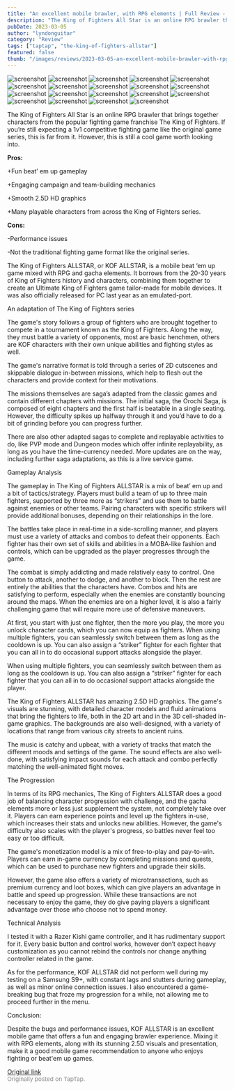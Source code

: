 ```yaml
---
title: "An excellent mobile brawler, with RPG elements | Full Review - The King of Fighters ALLSTAR"
description: "The King of Fighters All Star is an online RPG brawler that brings together characters from the popular fighting game franchise The King of Fighters. If you’re still expecting a 1v1 competitive fighting game like the original game series, this is far from it. However, this is still a cool game worth looking into."
pubDate: 2023-03-05
author: "lyndonguitar"
category: "Review"
tags: ["taptap", "the-king-of-fighters-allstar"]
featured: false
thumb: "/images/reviews/2023-03-05-an-excellent-mobile-brawler-with-rpg-elements--full-review---the-king-of-fighters-allstar-0.avif"
---
```


<div class="gallery">
  <img src="/images/reviews/2023-03-05-an-excellent-mobile-brawler-with-rpg-elements--full-review---the-king-of-fighters-allstar-0.avif" alt="screenshot" />
  <img src="/images/reviews/2023-03-05-an-excellent-mobile-brawler-with-rpg-elements--full-review---the-king-of-fighters-allstar-1.avif" alt="screenshot" />
  <img src="/images/reviews/2023-03-05-an-excellent-mobile-brawler-with-rpg-elements--full-review---the-king-of-fighters-allstar-2.avif" alt="screenshot" />
  <img src="/images/reviews/2023-03-05-an-excellent-mobile-brawler-with-rpg-elements--full-review---the-king-of-fighters-allstar-3.avif" alt="screenshot" />
  <img src="/images/reviews/2023-03-05-an-excellent-mobile-brawler-with-rpg-elements--full-review---the-king-of-fighters-allstar-4.avif" alt="screenshot" />
  <img src="/images/reviews/2023-03-05-an-excellent-mobile-brawler-with-rpg-elements--full-review---the-king-of-fighters-allstar-5.avif" alt="screenshot" />
  <img src="/images/reviews/2023-03-05-an-excellent-mobile-brawler-with-rpg-elements--full-review---the-king-of-fighters-allstar-6.avif" alt="screenshot" />
  <img src="/images/reviews/2023-03-05-an-excellent-mobile-brawler-with-rpg-elements--full-review---the-king-of-fighters-allstar-7.avif" alt="screenshot" />
  <img src="/images/reviews/2023-03-05-an-excellent-mobile-brawler-with-rpg-elements--full-review---the-king-of-fighters-allstar-8.avif" alt="screenshot" />
  <img src="/images/reviews/2023-03-05-an-excellent-mobile-brawler-with-rpg-elements--full-review---the-king-of-fighters-allstar-9.avif" alt="screenshot" />
  <img src="/images/reviews/2023-03-05-an-excellent-mobile-brawler-with-rpg-elements--full-review---the-king-of-fighters-allstar-10.avif" alt="screenshot" />
  <img src="/images/reviews/2023-03-05-an-excellent-mobile-brawler-with-rpg-elements--full-review---the-king-of-fighters-allstar-11.avif" alt="screenshot" />
  <img src="/images/reviews/2023-03-05-an-excellent-mobile-brawler-with-rpg-elements--full-review---the-king-of-fighters-allstar-12.avif" alt="screenshot" />
  <img src="/images/reviews/2023-03-05-an-excellent-mobile-brawler-with-rpg-elements--full-review---the-king-of-fighters-allstar-13.avif" alt="screenshot" />
  <img src="/images/reviews/2023-03-05-an-excellent-mobile-brawler-with-rpg-elements--full-review---the-king-of-fighters-allstar-14.avif" alt="screenshot" />
  <img src="/images/reviews/2023-03-05-an-excellent-mobile-brawler-with-rpg-elements--full-review---the-king-of-fighters-allstar-15.avif" alt="screenshot" />
  <img src="/images/reviews/2023-03-05-an-excellent-mobile-brawler-with-rpg-elements--full-review---the-king-of-fighters-allstar-16.avif" alt="screenshot" />
  <img src="/images/reviews/2023-03-05-an-excellent-mobile-brawler-with-rpg-elements--full-review---the-king-of-fighters-allstar-17.avif" alt="screenshot" />
  <img src="/images/reviews/2023-03-05-an-excellent-mobile-brawler-with-rpg-elements--full-review---the-king-of-fighters-allstar-18.avif" alt="screenshot" />
</div>

The King of Fighters All Star is an online RPG brawler that brings together characters from the popular fighting game franchise The King of Fighters. If you’re still expecting a 1v1 competitive fighting game like the original game series, this is far from it. However, this is still a cool game worth looking into.


**Pros:**


+Fun beat’ em up gameplay

+Engaging campaign and team-building mechanics

+Smooth 2.5D HD graphics

+Many playable characters from across the King of Fighters series.


**Cons:**


-Performance issues

-Not the traditional fighting game format like the original series.

The King of Fighters ALLSTAR, or KOF ALLSTAR, is a mobile beat ‘em up game mixed with RPG and gacha elements. It borrows from the 20-30 years of King of Fighters history and characters, combining them together to create an Ultimate King of Fighters game tailor-made for mobile devices. It was also officially released for PC last year as an emulated-port.

An adaptation of The King of Fighters series

The game's story follows a group of fighters who are brought together to compete in a tournament known as the King of Fighters. Along the way, they must battle a variety of opponents, most are basic henchmen, others are KOF characters with their own unique abilities and fighting styles as well.

The game's narrative format is told through a series of 2D cutscenes and skippable dialogue in-between missions, which help to flesh out the characters and provide context for their motivations.

The missions themselves are saga’s adapted from the classic games and contain different chapters with missions. The initial saga, the Orochi Saga, is composed of eight chapters and the first half is beatable in a single seating. However, the difficulty spikes up halfway through it and you’d have to do a bit of grinding before you can progress further.

There are also other adapted sagas to complete and replayable activities to do, like PVP mode and Dungeon modes which offer infinite replayability, as long as you have the time-currency needed. More updates are on the way, including further saga adaptations, as this is a live service game.

Gameplay Analysis

The gameplay in The King of Fighters ALLSTAR is a mix of beat’ em up and a bit of tactics/strategy. Players must build a team of up to three main fighters, supported by three more as “strikers” and use them to battle against enemies or other teams.  Pairing characters with specific strikers will provide additional bonuses, depending on their relationships in the lore.

The battles take place in real-time in a side-scrolling manner, and players must use a variety of attacks and combos to defeat their opponents. Each fighter has their own set of skills and abilities in a MOBA-like fashion and controls, which can be upgraded as the player progresses through the game.

The combat is simply addicting and made relatively easy to control. One button to attack, another to dodge, and another to block. Then the rest are entirely the abilities that the characters have. Combos and hits are satisfying to perform, especially when the enemies are constantly bouncing around the maps. When the enemies are on a higher level, it is also a fairly challenging game that will require more use of defensive maneuvers.

At first, you start with just one fighter, then the more you play, the more you unlock character cards, which you can now equip as fighters. When using multiple fighters, you can seamlessly switch between them as long as the cooldown is up. You can also assign a “striker” fighter for each fighter that you can all in to do occasional support attacks alongside the player.

When using multiple fighters, you can seamlessly switch between them as long as the cooldown is up. You can also assign a “striker” fighter for each fighter that you can all in to do occasional support attacks alongside the player.

The King of Fighters ALLSTAR has amazing 2.5D HD graphics. The game's visuals are stunning, with detailed character models and fluid animations that bring the fighters to life, both in the 2D art and in the 3D cell-shaded in-game graphics. The backgrounds are also well-designed, with a variety of locations that range from various city streets to ancient ruins.

The music is catchy and upbeat, with a variety of tracks that match the different moods and settings of the game. The sound effects are also well-done, with satisfying impact sounds for each attack and combo perfectly matching the well-animated fight moves.

The Progression

In terms of its RPG mechanics, The King of Fighters ALLSTAR does a good job of balancing character progression with challenge, and the gacha elements more or less just supplement the system, not completely take over it. Players can earn experience points and level up the fighters in-use, which increases their stats and unlocks new abilities. However, the game's difficulty also scales with the player's progress, so battles never feel too easy or too difficult.

The game's monetization model is a mix of free-to-play and pay-to-win. Players can earn in-game currency by completing missions and quests, which can be used to purchase new fighters and upgrade their skills.

However, the game also offers a variety of microtransactions, such as premium currency and loot boxes, which can give players an advantage in battle and speed up progression. While these transactions are not necessary to enjoy the game, they do give paying players a significant advantage over those who choose not to spend money.

Technical Analysis

I tested it with a Razer Kishi game controller, and it has rudimentary support for it. Every basic button and control works, however don’t expect heavy customization as you cannot rebind the controls nor change anything controller related in the game.

As for the performance, KOF ALLSTAR did not perform well during my testing on a Samsung S9+, with constant lags and stutters during gameplay, as well as minor online connection issues. I also encountered a game-breaking bug that froze my progression for a while, not allowing me to proceed further in the menu.

Conclusion:

Despite the bugs and performance issues, KOF ALLSTAR is an excellent mobile game that offers a fun and engaging brawler experience. Mixing it with RPG elements, along with its stunning 2.5D visuals and presentation, make it a good mobile game recommendation to anyone who enjoys fighting or beat'em up games.

[Original link](https://www.taptap.io/post/4713094)<br><span style="font-size: 0.95em; color: #888;">Originally posted on TapTap.</span>
